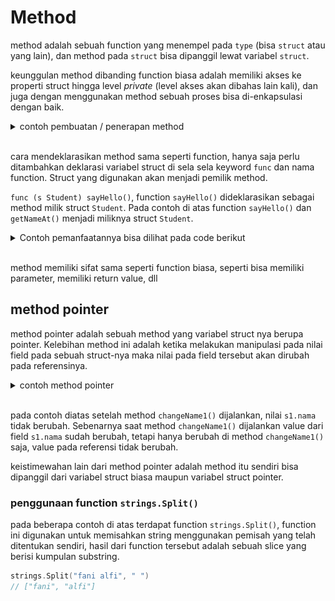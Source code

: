 # Method

method adalah sebuah function yang menempel pada `type` (bisa `struct` atau yang lain), dan method pada `struct` bisa dipanggil lewat variabel `struct`.

keunggulan method dibanding function biasa adalah memiliki akses ke properti struct hingga level _private_ (level akses akan dibahas lain kali), dan juga dengan menggunakan method sebuah proses bisa di-enkapsulasi dengan baik.

<details>
  <summary>contoh pembuatan / penerapan method</summary>

cara penerapan atau pembuatan method sedikit berbedan dengan cara pembuatan function, dimana ketika dideklarasikan, ditentukan juga siapa pemilik method / receiver method tersebut.

```go
package main

import (
  "fmt"
  "strings"
)

type Student struct {
  name string
  grade int
}

func (s Student) sayHello() {
  fmt.Println("hallo", s.name)
}

func (s Student) getNameAt(position int) string {
  return strings.Split(s.name, " ")[position - 1]
}
```
</details><br>

cara mendeklarasikan method sama seperti function, hanya saja perlu ditambahkan deklarasi variabel struct  di sela sela keyword `func` dan nama function.
Struct yang digunakan akan menjadi pemilik method.

`func (s Student) sayHello()`, function `sayHello()` dideklarasikan sebagai method milik struct `Student`.
Pada contoh di atas function `sayHello()` dan `getNameAt()` menjadi miliknya struct `Student`.

<details>
  <summary>Contoh pemanfaatannya bisa dilihat pada code berikut</summary>

```go
func main() {
  var s1 = Student{"fani alfi", 17}
  s1.sayHello()

  var name = s1.getNameAt(2)
  fmt.Println("nama panggilan", name)
}
```
hasilnya akan tampah seperti berikut :
![example 1 ](./img/example_1.jpg) 

cara mengakses method sama seperti saat mengakses field pada struct
</details><br>

method memiliki sifat sama seperti function biasa, seperti bisa memiliki parameter, memiliki return value, dll

## method pointer

method pointer adalah sebuah method yang variabel struct nya berupa pointer.
Kelebihan method ini adalah ketika melakukan manipulasi pada nilai field pada sebuah struct-nya maka nilai pada field tersebut akan dirubah pada referensinya.

<details>
  <summary>contoh method pointer</summary>

```go
type Student struct {
  nama string
  umur int
}

func (s Student) changeName1(name string) {
  fmt.Println("--> di changeName1, nama diubah ke", name)
  s.nama = nama
}

func (s *Student) changeName2(name string) {
  fmt.Println("--> di changeName2, nama diubah ke", name)
  s.nama = name
}

func main() {
  var s1 = Student{"fani alfi", 17}
  fmt.Println("s1 sebelum namanya diubah", s1.nama)

  s1.changeName1("Jason Burneo")
  fmt.Println("s1 setelah diubah menggunakan changeName1", s1.nama)
  // fani alfi

  s1.changeName2("fani alfirdaus")
  fmt.Println("s1 setelah diubah menggunakan changeName2", s1.nama)
  // fani alfirdaus
}
```
saat program di atas dijalankan outputnya akan seperti berikut ini

![output method pointer](./img/example_2.jpg)
</details><br>

pada contoh diatas setelah method `changeName1()` dijalankan, nilai `s1.nama` tidak berubah.
Sebenarnya saat method `changeName1()` dijalankan value dari field `s1.nama` sudah berubah, tetapi hanya berubah di method `changeName1()` saja, value pada referensi tidak berubah.

keistimewahan lain dari method pointer adalah method itu sendiri bisa dipanggil dari variabel struct biasa maupun variabel struct pointer.

### penggunaan function `strings.Split()`

pada beberapa contoh di atas terdapat function `strings.Split()`, function ini digunakan untuk memisahkan string menggunakan pemisah yang telah ditentukan sendiri, hasil dari function tersebut adalah sebuah slice yang berisi kumpulan substring.

```go
strings.Split("fani alfi", " ")
// ["fani", "alfi"]
```
